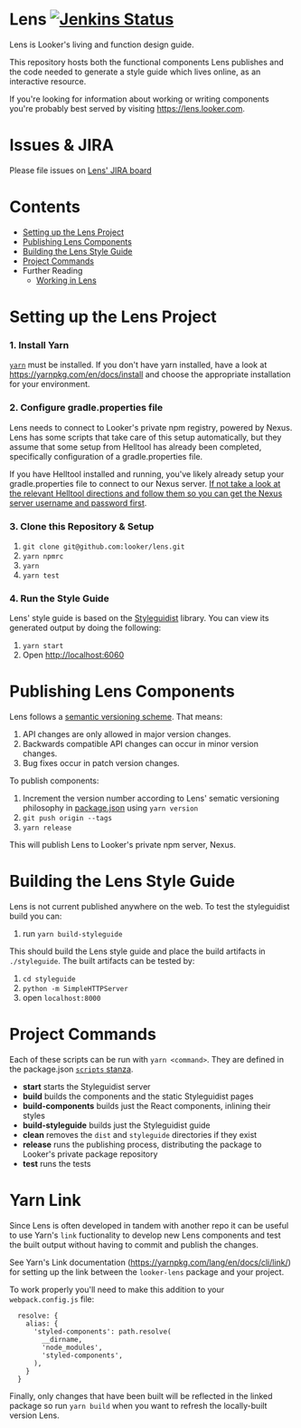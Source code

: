 # Lens [![Jenkins Status](https://jenkinsexternal.looker.com/buildStatus/icon?job=lens-master)](https://jenkins.looker.com/job/lens-master/)

Lens is Looker's living and function design guide.

This repository hosts both the functional components Lens publishes and the code needed to generate a style guide which lives online, as an interactive resource.

If you're looking for information about working or writing components you're probably best served by visiting https://lens.looker.com.

# Issues & JIRA

Please file issues on [Lens' JIRA board](https://looker.atlassian.net/secure/RapidBoard.jspa?rapidView=148&projectKey=LENS&view=planning.nodetail)

# Contents

- [Setting up the Lens Project](#setting-up-the-lens-project)
- [Publishing Lens Components](#publishing-lens-components)
- [Building the Lens Style Guide](#building-the-lens-style-guide)
- [Project Commands](#project-commands)
- Further Reading
  - [Working in Lens](internal_docs/working_in_lens.md)

# Setting up the Lens Project

### 1. Install Yarn

[`yarn`](https://yarnpkg.com/en/) must be installed. If you don't have yarn installed, have a look at https://yarnpkg.com/en/docs/install and choose the appropriate installation for your environment.

### 2. Configure gradle.properties file

Lens needs to connect to Looker's private npm registry, powered by Nexus. Lens has some scripts that take care of this setup automatically, but they assume that some setup from Helltool has already been completed, specifically configuration of a gradle.properties file.

If you have Helltool installed and running, you've likely already setup your gradle.properties file to connect to our Nexus server. [If not take a look at the relevant Helltool directions and follow them so you can get the Nexus server username and password first](https://github.com/looker/helltool#dependencies).

### 3. Clone this Repository & Setup

1.  `git clone git@github.com:looker/lens.git`
1.  `yarn npmrc`
1.  `yarn`
1.  `yarn test`

### 4. Run the Style Guide

Lens' style guide is based on the [Styleguidist](https://react-styleguidist.js.org/) library. You can view its generated output by doing the following:

1.  `yarn start`
1.  Open [http://localhost:6060](http://localhost:6060)

# Publishing Lens Components

Lens follows a [semantic versioning scheme](https://semver.org/). That means:

1.  API changes are only allowed in major version changes.
1.  Backwards compatible API changes can occur in minor version changes.
1.  Bug fixes occur in patch version changes.

To publish components:

1.  Increment the version number according to Lens' sematic versioning philosophy in [package.json](package.json) using `yarn version`
1.  `git push origin --tags`
1.  `yarn release`

This will publish Lens to Looker's private npm server, Nexus.

# Building the Lens Style Guide

Lens is not current published anywhere on the web. To test the styleguidist build you can:

1.  run `yarn build-styleguide`

This should build the Lens style guide and place the build artifacts in `./styleguide`. The built artifacts can be tested by:

1.  `cd styleguide`
1.  `python -m SimpleHTTPServer`
1.  open `localhost:8000`

# Project Commands

Each of these scripts can be run with `yarn <command>`. They are defined in the package.json [`scripts` stanza](https://github.com/looker/lens/blob/master/package.json#L122).

- **start** starts the Styleguidist server
- **build** builds the components and the static Styleguidist pages
- **build-components** builds just the React components, inlining their styles
- **build-styleguide** builds just the Styleguidist guide
- **clean** removes the `dist` and `styleguide` directories if they exist
- **release** runs the publishing process, distributing the package to Looker's private package repository
- **test** runs the tests

# Yarn Link

Since Lens is often developed in tandem with another repo it can be useful to use Yarn's `link` fuctionality to develop new Lens components and test the built output without having to commit and publish the changes.

See Yarn's Link documentation (https://yarnpkg.com/lang/en/docs/cli/link/) for setting up the link between the `looker-lens` package and your project.

To work properly you'll need to make this addition to your `webpack.config.js` file:

```
  resolve: {
    alias: {
      'styled-components': path.resolve(
        __dirname,
        'node_modules',
        'styled-components',
      ),
    }
  }
```

Finally, only changes that have been built will be reflected in the linked package so run `yarn build` when you want to refresh the locally-built version Lens.
